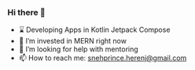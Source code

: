 ### Hi there 👋

- ⌛ Developing Apps in Kotlin Jetpack Compose
- 🌱 I’m invested in MERN right now
- 🤔 I’m looking for help with mentoring
- 📫 How to reach me: snehprince.herenj@gmail.com

